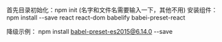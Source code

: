 首先目录初始化：npm init   (名字和文件名需要输入一下，其他不用)
安装组件：npm install --save react react-dom babelify babei-preset-react

降级示例：
npm install babel-preset-es2015@6.14.0  --save 






























